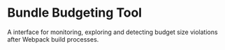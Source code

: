 # Bundle Budgeting Tool
A interface for monitoring, exploring and detecting budget size violations after Webpack build processes.
